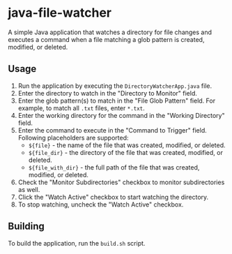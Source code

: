 # java-file-watcher

A simple Java application that watches a directory for file changes and executes a command when a file matching a 
glob pattern is created, modified, or deleted.

## Usage
1. Run the application by executing the `DirectoryWatcherApp.java` file.
2. Enter the directory to watch in the "Directory to Monitor" field.
3. Enter the glob pattern(s) to match in the "File Glob Pattern" field. For example, to match all `.txt` files, enter `*.txt`.
4. Enter the working directory for the command in the "Working Directory" field. 
5. Enter the command to execute in the "Command to Trigger" field. Following placeholders are supported:
    - `${file}` - the name of the file that was created, modified, or deleted.
    - `${file_dir}` - the directory of the file that was created, modified, or deleted.
    - `${file_with_dir}` - the full path of the file that was created, modified, or deleted.
6. Check the "Monitor Subdirectories" checkbox to monitor subdirectories as well.
7. Click the "Watch Active" checkbox to start watching the directory.
8. To stop watching, uncheck the "Watch Active" checkbox.

## Building
To build the application, run the `build.sh` script.
